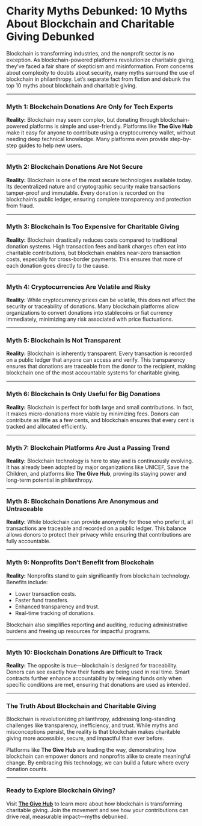# Charity Myths Debunked: 10 Myths About Blockchain and Charitable Giving Debunked

Blockchain is transforming industries, and the nonprofit sector is no exception. As blockchain-powered platforms revolutionize charitable giving, they’ve faced a fair share of skepticism and misinformation. From concerns about complexity to doubts about security, many myths surround the use of blockchain in philanthropy. Let’s separate fact from fiction and debunk the top 10 myths about blockchain and charitable giving.

---

### Myth 1: **Blockchain Donations Are Only for Tech Experts**

**Reality:** Blockchain may seem complex, but donating through blockchain-powered platforms is simple and user-friendly. Platforms like **The Give Hub** make it easy for anyone to contribute using a cryptocurrency wallet, without needing deep technical knowledge. Many platforms even provide step-by-step guides to help new users.

---

### Myth 2: **Blockchain Donations Are Not Secure**

**Reality:** Blockchain is one of the most secure technologies available today. Its decentralized nature and cryptographic security make transactions tamper-proof and immutable. Every donation is recorded on the blockchain’s public ledger, ensuring complete transparency and protection from fraud.

---

### Myth 3: **Blockchain Is Too Expensive for Charitable Giving**

**Reality:** Blockchain drastically reduces costs compared to traditional donation systems. High transaction fees and bank charges often eat into charitable contributions, but blockchain enables near-zero transaction costs, especially for cross-border payments. This ensures that more of each donation goes directly to the cause.

---

### Myth 4: **Cryptocurrencies Are Volatile and Risky**

**Reality:** While cryptocurrency prices can be volatile, this does not affect the security or traceability of donations. Many blockchain platforms allow organizations to convert donations into stablecoins or fiat currency immediately, minimizing any risk associated with price fluctuations.

---

### Myth 5: **Blockchain Is Not Transparent**

**Reality:** Blockchain is inherently transparent. Every transaction is recorded on a public ledger that anyone can access and verify. This transparency ensures that donations are traceable from the donor to the recipient, making blockchain one of the most accountable systems for charitable giving.

---

### Myth 6: **Blockchain Is Only Useful for Big Donations**

**Reality:** Blockchain is perfect for both large and small contributions. In fact, it makes micro-donations more viable by minimizing fees. Donors can contribute as little as a few cents, and blockchain ensures that every cent is tracked and allocated efficiently.

---

### Myth 7: **Blockchain Platforms Are Just a Passing Trend**

**Reality:** Blockchain technology is here to stay and is continuously evolving. It has already been adopted by major organizations like UNICEF, Save the Children, and platforms like **The Give Hub**, proving its staying power and long-term potential in philanthropy.

---

### Myth 8: **Blockchain Donations Are Anonymous and Untraceable**

**Reality:** While blockchain can provide anonymity for those who prefer it, all transactions are traceable and recorded on a public ledger. This balance allows donors to protect their privacy while ensuring that contributions are fully accountable.

---

### Myth 9: **Nonprofits Don’t Benefit from Blockchain**

**Reality:** Nonprofits stand to gain significantly from blockchain technology. Benefits include:
- Lower transaction costs.
- Faster fund transfers.
- Enhanced transparency and trust.
- Real-time tracking of donations.

Blockchain also simplifies reporting and auditing, reducing administrative burdens and freeing up resources for impactful programs.

---

### Myth 10: **Blockchain Donations Are Difficult to Track**

**Reality:** The opposite is true—blockchain is designed for traceability. Donors can see exactly how their funds are being used in real time. Smart contracts further enhance accountability by releasing funds only when specific conditions are met, ensuring that donations are used as intended.

---

### The Truth About Blockchain and Charitable Giving

Blockchain is revolutionizing philanthropy, addressing long-standing challenges like transparency, inefficiency, and trust. While myths and misconceptions persist, the reality is that blockchain makes charitable giving more accessible, secure, and impactful than ever before.

Platforms like **The Give Hub** are leading the way, demonstrating how blockchain can empower donors and nonprofits alike to create meaningful change. By embracing this technology, we can build a future where every donation counts.

---

### Ready to Explore Blockchain Giving?

Visit **[The Give Hub](https://thegivehub.com)** to learn more about how blockchain is transforming charitable giving. Join the movement and see how your contributions can drive real, measurable impact—myths debunked.
